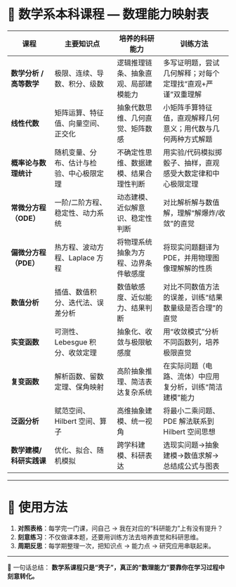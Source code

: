 # 🧾 数学系本科课程 — 数理能力映射表

| 课程              | 主要知识点                | 培养的科研能力             | 训练方法                           |
| --------------- | -------------------- | ------------------- | ------------------------------ |
| **数学分析 / 高等数学** | 极限、连续、导数、积分、级数       | 逻辑推理链条、抽象直观、局部建模能力  | 多写证明题，尝试几何解释；对每个定理找“直观+严谨”双重理解 |
| **线性代数**        | 矩阵运算、特征值、向量空间、正交化    | 抽象代数思维、几何直觉、矩阵数感    | 小矩阵手算特征值，直观解释几何意义；用代数与几何两种方式解题 |
| **概率论与数理统计**    | 随机变量、分布、估计与检验、中心极限定理 | 不确定性思维、数据建模、结果合理性判断 | 用实验/代码模拟掷骰子、抽样，直观感受大数定律和中心极限定理 |
| **常微分方程（ODE）**  | 一阶/二阶方程、稳定性、动力系统     | 动态建模、近似解意识、稳定性判断    | 对比解析解与数值解，理解“解爆炸/收敛”的直觉        |
| **偏微分方程（PDE）**  | 热方程、波动方程、Laplace 方程  | 将物理系统抽象为方程、边界条件敏感度  | 将现实问题翻译为 PDE，并用物理图像理解解的性质      |
| **数值分析**        | 插值、数值积分、迭代法、误差分析     | 数值敏感度、近似能力、结果判断     | 对比不同数值方法的误差，训练“结果数量级是否合理”的直觉   |
| **实变函数**        | 可测性、Lebesgue 积分、收敛定理 | 抽象化、收敛与极限敏感度        | 用“收敛模式”分析不同函数列，培养极限直觉          |
| **复变函数**        | 解析函数、留数定理、保角映射       | 高阶抽象推理、简洁表达复杂系统     | 在实际问题（电路、流体）中应用复分析，训练“简洁建模”能力  |
| **泛函分析**        | 赋范空间、Hilbert 空间、算子   | 高维抽象建模、统一视角         | 将最小二乘问题、PDE 解法联系到 Hilbert 空间思想 |
| **数学建模/科研实践课**  | 优化、拟合、随机模拟           | 跨学科建模、科研表达          | 选现实问题→抽象建模→数值求解→总结成公式与图表       |

---

# 🔑 使用方法

1. **对照表格**：每学完一门课，问自己 → 我在对应的“科研能力”上有没有提升？
2. **刻意练习**：不仅做课本题，还要用训练方法去培养直觉和科研思维。
3. **周期反思**：每学期整理一次，把知识点 → 能力点 → 研究应用串联起来。

---

📌 一句话总结：
**数学系课程只是“壳子”，真正的“数理能力”要靠你在学习过程中刻意转化。**

